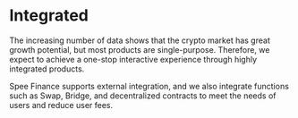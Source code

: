 # Integrated

The increasing number of data shows that the crypto market has great growth potential, but most products are single-purpose. Therefore, we expect to achieve a one-stop interactive experience through highly integrated products.

Spee Finance supports external integration, and we also integrate functions such as Swap, Bridge, and decentralized contracts to meet the needs of users and reduce user fees.

&#x20; &#x20;
